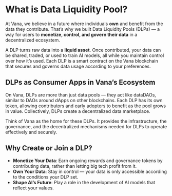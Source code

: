 # What is Data Liquidity Pool?

At Vana, we believe in a future where individuals **own** and benefit from the data they contribute. That’s why we built Data Liquidity Pools (DLPs) — a way for users to **monetize, control, and govern their data** in a decentralized ecosystem.

A DLP turns raw data into a **liquid asset**. Once contributed, your data can be shared, traded, or used to train AI models, all while you maintain control over how it’s used. Each DLP is a smart contract on the Vana blockchain that secures and governs data usage according to your preferences.

## DLPs as Consumer Apps in Vana’s Ecosystem

On Vana, DLPs are more than just data pools — they act like dataDAOs, similar to DAOs around dApps on other blockchains. Each DLP has its own token, allowing contributors and early adopters to benefit as the pool grows in value. Collectively, DLPs create a decentralized data marketplace.

Think of Vana as the home for these DLPs. It provides the infrastructure, the governance, and the decentralized mechanisms needed for DLPs to operate effectively and securely.

## Why Create or Join a DLP?

* **Monetize Your Data**: Earn ongoing rewards and governance tokens by contributing data, rather than letting big tech profit from it.
* **Own Your Data**: Stay in control — your data is only accessible according to the conditions your DLP set.
* **Shape AI’s Future**: Play a role in the development of AI models that reflect your values.
